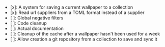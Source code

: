 - [x]: A system for saving a current wallpaper to a collection
- [x]: Read url suppliers from a TOML format instead of a supplier
- [ ]: Global negative filters
- [ ]: Code cleanup
- [ ]: Actual documentation
- [ ]: Cleanup of the cache after a wallpaper hasn't been used for a week
- [ ]: Allow creation a git repository from a collection to save and sync it